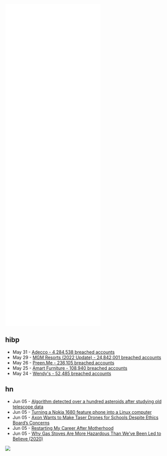 ![Metrics](https://raw.githubusercontent.com/phixion/phixion/master/metrics.svg)

## hibp

<!--
for https://github.com/phixion/phixion/blob/main/.github/workflows/feeds.yml
-->
<!--START_SECTION:haveibeenpwnd-->
- May 31 - [Adecco - 4,284,538 breached accounts](https://haveibeenpwned.com/PwnedWebsites#Adecco)
- May 29 - [MGM Resorts (2022 Update) - 24,842,001 breached accounts](https://haveibeenpwned.com/PwnedWebsites#MGM2022Update)
- May 26 - [Preen.Me - 236,105 breached accounts](https://haveibeenpwned.com/PwnedWebsites#PreenMe)
- May 25 - [Amart Furniture - 108,940 breached accounts](https://haveibeenpwned.com/PwnedWebsites#AmartFurniture)
- May 24 - [Wendy's - 52,485 breached accounts](https://haveibeenpwned.com/PwnedWebsites#Wendys)
<!--END_SECTION:haveibeenpwnd-->

## hn

<!--
for https://github.com/phixion/phixion/blob/main/.github/workflows/feeds.yml
-->
<!--START_SECTION:hn-->
- Jun 05 - [Algorithm detected over a hundred asteroids after studying old telescope data](https://www.natureworldnews.com/articles/51189/20220604/new-algorithm-detected-over-a-hundred-asteroids-after-studying-old-telescope-data.htm)
- Jun 05 - [Turning a Nokia 1680 feature phone into a Linux computer](https://gadgettendency.com/an-enthusiast-turned-a-nokia-1680-feature-phone-into-a-linux-computer-with-a-working-screen-and-keyboard/)
- Jun 05 - [Axon Wants to Make Taser Drones for Schools Despite Ethics Board’s Concerns](https://www.vice.com/en/article/z34bb3/axon-wants-to-make-taser-drones-for-schools-despite-its-own-ethics-boards-concerns)
- Jun 05 - [Restarting My Career After Motherhood](https://medium.com/@MariaLarkworthy/slaps-to-the-face-restarting-my-career-after-motherhood-fe346492f7c5)
- Jun 05 - [Why Gas Stoves Are More Hazardous Than We’ve Been Led to Believe (2020)](https://slate.com/technology/2020/12/gas-stoves-hazardous-asthma.html)
<!--END_SECTION:hn-->

<!--
for https://yhype.me
-->
![](https://hit.yhype.me/github/profile?user_id=13013670)
